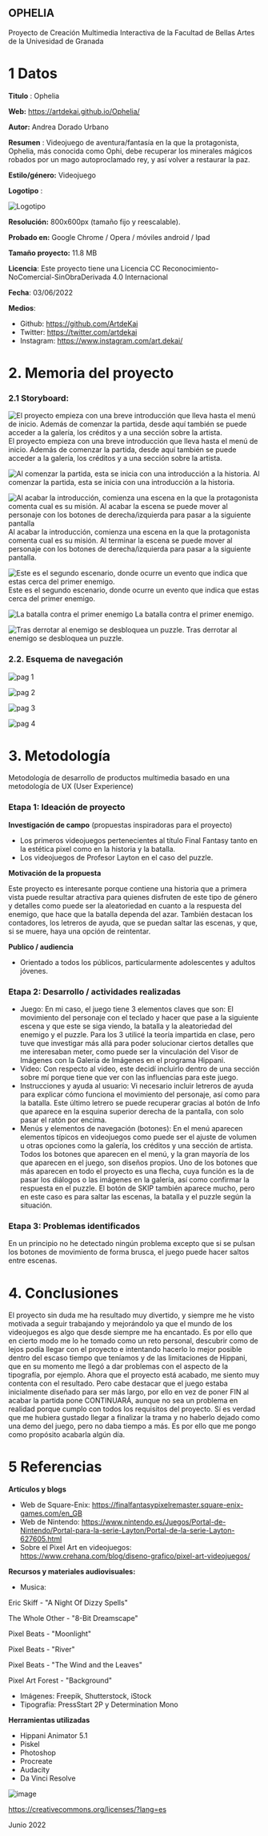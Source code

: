 ## OPHELIA

Proyecto de Creación Multimedia Interactiva de la  Facultad de Bellas Artes de la Univesidad de Granada



# 1 Datos 



**Titulo** : Ophelia

**Web:** https://artdekai.github.io/Ophelia/

**Autor:**  Andrea Dorado Urbano

**Resumen** : Videojuego de aventura/fantasía en la que la protagonista, Ophelia, más conocida como Ophi, debe recuperar los minerales mágicos robados por un mago autoproclamado rey, y así volver a restaurar la paz.

**Estilo/género:**  Videojuego

**Logotipo** :

![Logotipo](https://github.com/ArtdeKai/ArtdeKai.github.io/blob/master/Documentaci%C3%B3n%20Ophelia/logotipo.png)

**Resolución:** 800x600px (tamaño fijo y reescalable).

**Probado en:** Google Chrome / Opera / móviles android / Ipad

**Tamaño proyecto:** 11.8 MB

**Licencia**: Este proyecto tiene una Licencia CC Reconocimiento-NoComercial-SinObraDerivada 4.0 Internacional

**Fecha**: 03/06/2022

**Medios**:

- Github: https://github.com/ArtdeKai
- Twitter: https://twitter.com/artdekai
- Instagram: https://www.instagram.com/art.dekai/

# 2. Memoria del proyecto 

### 2.1 Storyboard: 

![El proyecto empieza con una breve introducción que lleva hasta el menú de inicio. Además de comenzar la partida, desde aquí también se puede acceder a la galería, los créditos y a una sección sobre la artista.  ](https://github.com/ArtdeKai/ArtdeKai.github.io/blob/master/Documentaci%C3%B3n%20Ophelia/Captura%20de%20pantalla%20%2867%29.png)
El proyecto empieza con una breve introducción que lleva hasta el menú de inicio. Además de comenzar la partida, desde aquí también se puede acceder a la galería, los créditos y a una sección sobre la artista.

![Al comenzar la partida, esta se inicia con una introducción a la historia.](https://github.com/ArtdeKai/ArtdeKai.github.io/blob/master/Documentaci%C3%B3n%20Ophelia/Captura%20de%20pantalla%20%2869%29.png)
Al comenzar la partida, esta se inicia con una introducción a la historia.

![Al acabar la introducción, comienza una escena en la que la protagonista comenta cual es su misión. Al acabar la escena se puede mover al personaje con los botones de derecha/izquierda para pasar a la siguiente pantalla](https://github.com/ArtdeKai/ArtdeKai.github.io/blob/master/Documentaci%C3%B3n%20Ophelia/Captura%20de%20pantalla%20%2871%29.png)
Al acabar la introducción, comienza una escena en la que la protagonista comenta cual es su misión. Al terminar la escena se puede mover al personaje con los botones de derecha/izquierda para pasar a la siguiente pantalla.

![Este es el segundo escenario, donde ocurre un evento que indica que estas cerca del primer enemigo.](https://github.com/ArtdeKai/ArtdeKai.github.io/blob/master/Documentaci%C3%B3n%20Ophelia/Captura%20de%20pantalla%20%2872%29.png)
Este es el segundo escenario, donde ocurre un evento que indica que estas cerca del primer enemigo.

![La batalla contra el primer enemigo](https://github.com/ArtdeKai/ArtdeKai.github.io/blob/master/Documentaci%C3%B3n%20Ophelia/Captura%20de%20pantalla%20%2873%29.png)
La batalla contra el primer enemigo.

![Tras derrotar al enemigo se desbloquea un puzzle.](https://github.com/ArtdeKai/ArtdeKai.github.io/blob/master/Documentaci%C3%B3n%20Ophelia/Captura%20de%20pantalla%20%2875%29.png)
Tras derrotar al enemigo se desbloquea un puzzle.

### 2.2. Esquema de navegación 

![pag 1](https://github.com/ArtdeKai/ArtdeKai.github.io/blob/master/Documentaci%C3%B3n%20Ophelia/Mapa%20de%20navegaci%C3%B3n/Storyboard_Teaser%20%281%29.jpg)

![pag 2](https://github.com/ArtdeKai/ArtdeKai.github.io/blob/master/Documentaci%C3%B3n%20Ophelia/Mapa%20de%20navegaci%C3%B3n/Storyboard_2.jpg)

![pag 3](https://github.com/ArtdeKai/ArtdeKai.github.io/blob/master/Documentaci%C3%B3n%20Ophelia/Mapa%20de%20navegaci%C3%B3n/Storyboard_3.jpg)

![pag 4](https://github.com/ArtdeKai/ArtdeKai.github.io/blob/master/Documentaci%C3%B3n%20Ophelia/Mapa%20de%20navegaci%C3%B3n/Storyboard_4.jpg)


# 3. Metodología

Metodología de desarrollo de productos multimedia basado en una metodología de UX (User Experience)



### Etapa 1: Ideación de proyecto

**Investigación de campo** (propuestas inspiradoras para el proyecto)

- Los primeros videojuegos pertenecientes al título Final Fantasy tanto en la estética pixel como en la historia y la batalla.
- Los videojuegos de Profesor Layton en el caso del puzzle.



**Motivación de la propuesta** 

Este proyecto es interesante porque contiene una historia que a primera vista puede resultar atractiva para quienes disfruten de este tipo de género y detalles como puede ser la aleatoriedad en cuanto a la respuesta del enemigo, que hace que la batalla dependa del azar. También destacan los contadores, los letreros de ayuda, que se puedan saltar las escenas, y que, si se muere, haya una opción de reintentar.



**Publico / audiencia**

- Orientado a todos los públicos, particularmente adolescentes y adultos jóvenes.





### Etapa 2: Desarrollo / actividades realizadas

- Juego: En mi caso, el juego tiene 3 elementos claves que son: El movimiento del personaje con el teclado y hacer que pase a la siguiente escena y que este se siga viendo, la batalla y la aleatoriedad del enemigo y el puzzle. Para los 3 utilicé la teoría impartida en clase, pero tuve que investigar más allá para poder solucionar ciertos detalles que me interesaban meter, como puede ser la vinculación del Visor de Imágenes con la Galería de Imágenes en el programa Hippani.
- Video: Con respecto al video, este decidí incluirlo dentro de una sección sobre mí porque tiene que ver con las influencias para este juego.
- Instrucciones y ayuda al usuario: Vi necesario incluir letreros de ayuda para explicar cómo funciona el movimiento del personaje, así como para la batalla. Este último letrero se puede recuperar gracias al botón de Info que aparece en la esquina superior derecha de la pantalla, con solo pasar el ratón por encima.
- Menús y elementos de navegación (botones): En el menú aparecen elementos típicos en videojuegos como puede ser el ajuste de volumen u otras opciones como la galería, los créditos y una sección de artista. Todos los botones que aparecen en el menú, y la gran mayoría de los que aparecen en el juego, son diseños propios. Uno de los botones que más aparecen en todo el proyecto es una flecha, cuya función es la de pasar los diálogos o las imágenes en la galería, así como confirmar la respuesta en el puzzle. El botón de SKIP también aparece mucho, pero en este caso es para saltar las escenas, la batalla y el puzzle según la situación.



### Etapa 3: Problemas identificados

En un principio no he detectado ningún problema excepto que si se pulsan los botones de movimiento de forma brusca, el juego puede hacer saltos entre escenas. 



# 4. Conclusiones 

El proyecto sin duda me ha resultado muy divertido, y siempre me he visto motivada a seguir trabajando y mejorándolo ya que el mundo de los videojuegos es algo que desde siempre me ha encantado. Es por ello que en cierto modo me lo he tomado como un reto personal, descubrir como de lejos podía llegar con el proyecto e intentando hacerlo lo mejor posible dentro del escaso tiempo que teníamos y de las limitaciones de Hippani, que en su momento me llegó a dar problemas con el aspecto de la tipografía, por ejemplo. Ahora que el proyecto está acabado, me siento muy contenta con el resultado. Pero cabe destacar que el juego estaba inicialmente diseñado para ser más largo, por ello en vez de poner FIN al acabar la partida pone CONTINUARÁ, aunque no sea un problema en realidad porque cumplo con todos los requisitos del proyecto. Sí es verdad que me hubiera gustado llegar a finalizar la trama y no haberlo dejado como una demo del juego, pero no daba tiempo a más. Es por ello que me pongo como propósito acabarla algún día.


# 5 Referencias 

**Artículos y blogs** 

- Web de Square-Enix: https://finalfantasypixelremaster.square-enix-games.com/en_GB
- Web de Nintendo: https://www.nintendo.es/Juegos/Portal-de-Nintendo/Portal-para-la-serie-Layton/Portal-de-la-serie-Layton-627605.html
- Sobre el Pixel Art en videojuegos: https://www.crehana.com/blog/diseno-grafico/pixel-art-videojuegos/

**Recursos y materiales audiovisuales:**

* Musica: 

Eric Skiff - "A Night Of Dizzy Spells"

The Whole Other - "8-Bit Dreamscape"

Pixel Beats - "Moonlight"

Pixel Beats - "River"

Pixel Beats - "The Wind and the Leaves"

Pixel Art Forest - "Background"

* Imágenes:  Freepik, Shutterstock, iStock
* Tipografía: PressStart 2P y Determination Mono

**Herramientas utilizadas**

- Hippani Animator 5.1
- Piskel
- Photoshop
- Procreate
- Audacity
- Da Vinci Resolve

![image](https://user-images.githubusercontent.com/106731895/172360324-c235fa62-2bdd-4e27-87da-67ac61d1f0e3.png)

https://creativecommons.org/licenses/?lang=es

Junio 2022
